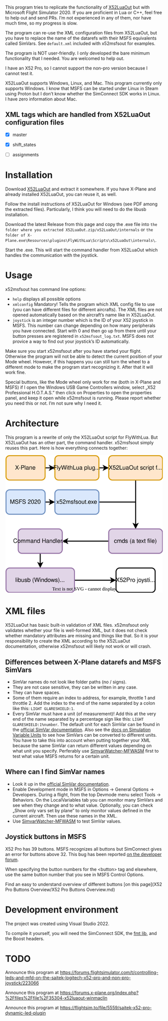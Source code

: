 This program tries to replicate the functionality of [X52LuaOut](https://forums.x-plane.org/index.php?%2Ffiles%2Ffile%2F35304-x52luaout-winmaclin) but with Microsoft Flight Simulator 2020. If you are proficient in Lua or C++, feel free to help out and send PRs. I’m not experienced in any of them, nor have much time, so my progress is slow.

The program can re-use the XML configuration files from X52LuaOut, but you have to replace the name of the datarefs with their MSFS equivalents called SimVars. See `default.xml` included with x52msfsout for examples.

The program is NOT user-friendly. I only developed the bare minimum functionality that I needed. You are welcomed to help out.

I have an X52 Pro, so I cannot support the non-pro version because I cannot test it.

X52LuaOut supports Windows, Linux, and Mac. This program currently only supports Windows. I know that MSFS can be started under Linux in Steam using Proton but I don’t know whether the SimConnect SDK works in Linux. I have zero information about Mac.

## XML tags which are handled from X52LuaOut configuration files

- [X] master

- [x] shift_states

- [ ] assignments

# Installation

Download [X52LuaOut](https://forums.x-plane.org/index.php?%2Ffiles%2Ffile%2F35304-x52luaout-winmaclin) and extract it somewhere. If you have X-Plane and already installed X52LuaOut, you can reuse it, as well.

Follow the install instructions of X52LuaOut for Windows (see PDF among the extracted files). Particularly, I think you will need to do the libusb installation.

Download the latest Release from this page and copy the .exe file into `the folder where you extracted X52LuaOut.zip/x52LuaOut/internals` or `the folder of X-Plane.exe\Resources\plugins\FlyWithLua\Scripts\x52LuaOut\internals\`.

Start the .exe. This will start the command handler from X52LuaOut which handles the communication with the joystick.

# Usage

x52msfsout has command line options:

- `help` displays all possible options
- `xmlconfig` Mandatory! Tells the program which XML config file to use (you can have different files for different aircrafts). The XML files are not opened automatically based on the aircraft’s name like in X52LuaOut.
- `joystick` is an integer number which is the ID of your X52 joystick in MSFS. This number can change depending on how many peripherals you have connected. Start with 0 and then go up from there until your button presses are registered in `x52msfsout_log.txt`. MSFS does not provice a way to find out your joystick’s ID automatically.

Make sure you start x52msfsout after you have started your flight. Otherwise the program will not be able to detect the current position of your Mode wheel. However, if this happens you can still turn the wheel to a different mode to make the program start recognizing it. After that it will work fine.

Special buttons, like the Mode wheel only work for me (both in X-Plane and MSFS) if I open the Windows USB Game Controllers window, select „X52 Professional H.O.T.A.S.” then click on Properties to open the properties panel, and keep it open while x52msfsout is running. Please report whether you need this or not. I’m not sure why I need it.

# Architecture

This program is a rewrite of only the X52LuaOut script for FlyWithLua. But X52LuaOut has an other part, the command handler. x52msfsout simply reuses this part. Here is how everything connects together:

![](Architecture.svg)

# XML files

X52LuaOut has basic built-in validation of XML files. x52msfsout only validates whether your file is well-formed XML, but it does not check whether mandatory attributes are missing and things like that. So it is your responsibility to create the XML according to the X52LuaOut documentation, otherwise x52msfsout will likely not work or will crash.

## Differences between X-Plane datarefs and MSFS SimVars

- SimVar names do not look like folder paths (no / signs).
- They are not case sensitive, they can be written in any case.
- They can have spaces.
- Some of them require an index to address, for example, throttle 1 and throttle 2. Add the index to the end of the name separated by a colon like this: `LIGHT GLARESHIELD:1`.
- Every SimVar must have a unit (of measurement)! Add this at the very end of the name separated by a percentage sign like this: `LIGHT GLARESHIELD:1%number`. The default unit for each SimVar can be found in the [official SimVar documentation](https://docs.flightsimulator.com/html/Programming_Tools/SimVars/Simulation_Variables.htm). Also see the [docs on Simulation Variable Units](https://docs.flightsimulator.com/html/Programming_Tools/SimVars/Simulation_Variable_Units.htm) to see how SimVars can be converted to different units. You have to take this into account when putting together your XML because the same SimVar can return different values depending on what unit you specify. Perferably use [SimvarWatcher-MFWASM](https://github.com/rmaryan/SimvarWatcher-MFWASM) first to test what value MSFS returns for a certain unit.

## Where can I find SimVar names

- Look it up in the [official SimVar documentation](https://docs.flightsimulator.com/html/Programming_Tools/SimVars/Simulation_Variables.htm).
- Enable Development mode in MSFS in Options → General Options → Developers. During a flight, from the top Devmode menu select Tools → Behaviors. On the LocalVariables tab you can monitor many SimVars and see when they change and to what value. Optionally, you can check „Show only vars set by plane” to only monitor values defined in the current aircraft. Then use these names in the XML.
- Use [SimvarWatcher-MFWASM](https://github.com/rmaryan/SimvarWatcher-MFWASM) to test SimVar values.

## Joystick buttons in MSFS

X52 Pro has 39 buttons. MSFS recognizes all buttons but SimConnect gives an error for buttons above 32. This bug has been reported [on the developer forum](https://devsupport.flightsimulator.com/t/7708).

When specifying the button numbers for the \<button\> tag and elsewhere, use the same button number that you see in MSFS Control Options.

Find an easy to understand overview of different buttons [on this page](X52 Pro Buttons Overview/X52 Pro Buttons Overview.md)

# Development environment

The project was created using Visual Studio 2022.

To compile it yourself, you will need the SimConnect SDK, the [fmt lib](https://github.com/fmtlib/fmt/), and the Boost headers.

# TODO

Announce this program at https://forums.flightsimulator.com/t/controlling-leds-and-mfd-on-the-saitek-logitech-x52-pro-and-non-pro-joystick/223066

Announce this program at https://forums.x-plane.org/index.php?%2Ffiles%2Ffile%2F35304-x52luaout-winmaclin

Announce this program at https://flightsim.to/file/5559/saitek-x52-pro-dynamic-led-plugin